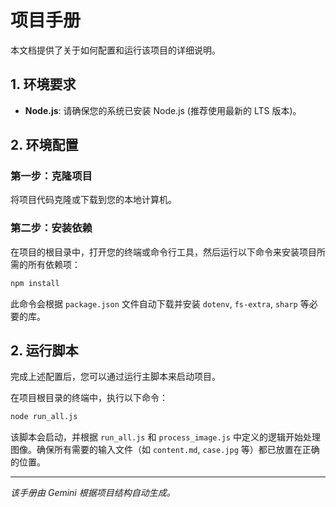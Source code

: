 # 项目手册

本文档提供了关于如何配置和运行该项目的详细说明。

## 1. 环境要求

- **Node.js**: 请确保您的系统已安装 Node.js (推荐使用最新的 LTS 版本)。

## 2. 环境配置

### 第一步：克隆项目

将项目代码克隆或下载到您的本地计算机。

### 第二步：安装依赖

在项目的根目录中，打开您的终端或命令行工具，然后运行以下命令来安装项目所需的所有依赖项：

```bash
npm install
```

此命令会根据 `package.json` 文件自动下载并安装 `dotenv`, `fs-extra`, `sharp` 等必要的库。



## 2. 运行脚本

完成上述配置后，您可以通过运行主脚本来启动项目。

在项目根目录的终端中，执行以下命令：

```bash
node run_all.js
```

该脚本会启动，并根据 `run_all.js` 和 `process_image.js` 中定义的逻辑开始处理图像。确保所有需要的输入文件（如 `content.md`, `case.jpg` 等）都已放置在正确的位置。

---
*该手册由 Gemini 根据项目结构自动生成。*
